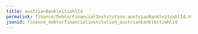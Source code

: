 ```yaml
---
title: austrianBankleitzahlId
permalink: finance/DebtorFinancialInstitution.austrianBankleitzahlId.html
jsonid: finance_debtorfinancialinstitution_austrianbankleitzahlid
---
```

